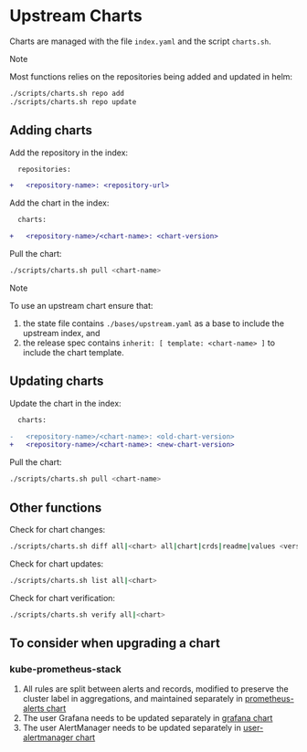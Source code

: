 # Upstream Charts

Charts are managed with the file `index.yaml` and the script `charts.sh`.

> [!NOTE]
> Most functions relies on the repositories being added and updated in helm:
>
> ```bash
> ./scripts/charts.sh repo add
> ./scripts/charts.sh repo update
> ```

## Adding charts

Add the repository in the index:

```diff
  repositories:

+   <repository-name>: <repository-url>
```

Add the chart in the index:

```diff
  charts:

+   <repository-name>/<chart-name>: <chart-version>
```

Pull the chart:

```bash
./scripts/charts.sh pull <chart-name>
```

> [!NOTE]
> To use an upstream chart ensure that:
>
> 1. the state file contains `./bases/upstream.yaml` as a base to include the upstream index, and
> 2. the release spec contains `inherit: [ template: <chart-name> ]` to include the chart template.

## Updating charts

Update the chart in the index:

```diff
  charts:

-   <repository-name>/<chart-name>: <old-chart-version>
+   <repository-name>/<chart-name>: <new-chart-version>
```

Pull the chart:

```bash
./scripts/charts.sh pull <chart-name>
```

## Other functions

Check for chart changes:

```bash
./scripts/charts.sh diff all|<chart> all|chart|crds|readme|values <version>
```

Check for chart updates:

```bash
./scripts/charts.sh list all|<chart>
```

Check for chart verification:

```bash
./scripts/charts.sh verify all|<chart>
```

## To consider when upgrading a chart

### kube-prometheus-stack

1. All rules are split between alerts and records, modified to preserve the cluster label in aggregations, and maintained separately in [prometheus-alerts chart](../charts/prometheus-alerts/)
1. The user Grafana needs to be updated separately in [grafana chart](./grafana)
1. The user AlertManager needs to be updated separately in [user-alertmanager chart](../charts/user-alertmanager)
